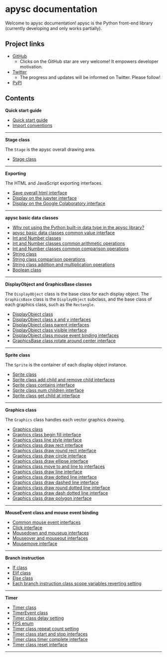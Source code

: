# apysc documentation

Welcome to apysc documentation! apysc is the Python front-end library (currently developing and only works partially).

## Project links

- [GitHub](https://github.com/simon-ritchie/apysc)
  - Clicks on the GitHub star are very welcome! It empowers developer motivation.
- [Twitter](https://twitter.com/apysc)
  - The progress and updates will be informed on Twitter. Please follow!
- [PyPI](https://pypi.org/project/apysc/)

## Contents

**Quick start guide**

- [Quick start guide](quick_start.md)
- [Import conventions](import_conventions.md)

---

**Stage class**

The `Stage` is the apysc overall drawing area.

- [Stage class](stage.md)

---

**Exporting**

The HTML and JavaScript exporting interfaces.

- [Save overall html interface](save_overall_html.md)
- [Display on the jupyter interface](display_on_jupyter.md)
- [Display on the Google Colaboratory interface](display_on_colaboratory.md)

---

**apysc basic data classes**

- [Why not using the Python built-in data type in the apysc library?](why_not_using_python_builtin_data_type.md)
- [apysc basic data classes common value interface](basic_data_classes_value_interface.md)
- [Int and Number classes](int_and_number.md)
- [Int and Number classes common arithmetic operations](int_and_number_arithmetic_operations.md)
- [Int and Number classes common comparison operations](int_and_number_comparison_operations.md)
- [String class](string.md)
- [String class comparison operations](string_comparison_operations.md)
- [String class addition and multiplication operations](string_addition_and_multiplication.md)
- [Boolean class](boolean.md)

---

**DisplayObject and GraphicsBase classes**

The `DisplayObject` class is the base class for each display object. The `GraphicsBase` class is the `DisplayObject` subclass, and the base class of each graphics class, such as the `Rectangle`.

- [DisplayObject class](display_object.md)
- [DisplayObject class x and y interfaces](display_object_x_and_y.md)
- [DisplayObject class parent interfaces](display_object_parent.md)
- [DisplayObject class visible interface](display_object_visible.md)
- [DisplayObject class mouse event binding interfaces](display_object_mouse_event.md)
- [GraphicsBase class rotate around center interface](graphics_base_rotate_around_center.md)

---

**Sprite class**

The `Sprite` is the container of each display object instance.

- [Sprite class](sprite.md)
- [Sprite class add child and remove child interfaces](sprite_add_child_and_remove_child.md)
- [Sprite class contains interface](sprite_contains.md)
- [Sprite class num children interface](sprite_num_children.md)
- [Sprite class get child at interface](sprite_get_child_at.md)

---

**Graphics class**

The `Graphics` class handles each vector graphics drawing.

- [Graphics class](graphics.md)
- [Graphics class begin fill interface](graphics_begin_fill.md)
- [Graphics class line style interface](graphics_line_style.md)
- [Graphics class draw rect interface](graphics_draw_rect.md)
- [Graphics class draw round rect interface](graphics_draw_round_rect.md)
- [Graphics class draw circle interface](graphics_draw_circle.md)
- [Graphics class draw ellipse interface](graphics_draw_ellipse.md)
- [Graphics class move to and line to interfaces](graphics_move_to_and_line_to.md)
- [Graphics class draw line interface](graphics_draw_line.md)
- [Graphics class draw dotted line interface](graphics_draw_dotted_line.md)
- [Graphics class draw dashed line interface](graphics_draw_dashed_line.md)
- [Graphics class draw round dotted line interface](graphics_draw_round_dotted_line.md)
- [Graphics class draw dash dotted line interface](graphics_draw_dash_dotted_line.md)
- [Graphics class draw polygon interface](graphics_draw_polygon.md)

---

**MouseEvent class and mouse event binding**

- [Common mouse event interfaces](mouse_event_common.md)
- [Click interface](click.md)
- [Mousedown and mouseup interfaces](mousedown_and_mouseup.md)
- [Mouseover and mouseout interfaces](mouseover_and_mouseout.md)
- [Mousemove interface](mousemove.md)

---

**Branch instruction**

- [If class](if.md)
- [Elif class](elif.md)
- [Else class](else.md)
- [Each branch instruction class scope variables reverting setting](branch_instruction_variables_reverting_setting.md)

---

**Timer**

- [Timer class](timer.md)
- [TimerEvent class](timer_event.md)
- [Timer class delay setting](timer_delay.md)
- [FPS enum](fps.md)
- [Timer class repeat count setting](timer_repeat_count.md)
- [Timer class start and stop interfaces](timer_start_and_stop.md)
- [Timer class timer complete interface](timer_complete.md)
- [Timer class reset interface](timer_reset.md)

---
